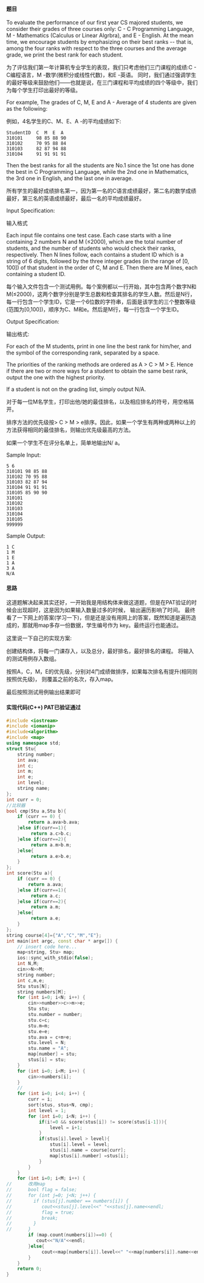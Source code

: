 #### 题目

To evaluate the performance of our first year CS majored students, we consider their grades of three courses only:
 C - C Programming Language, M - Mathematics (Calculus or Linear Algrbra), and E - English. At the mean time,
 we encourage students by emphasizing on their best ranks -- 
 that is, among the four ranks with respect to the three courses and the average grade, 
 we print the best rank for each student.

为了评估我们第一年计算机专业学生的表现，我们只考虑他们三门课程的成绩:C - C编程语言，M -数学(微积分或线性代数)，和E -英语。
同时，我们通过强调学生的最好等级来鼓励他们——也就是说，在三门课程和平均成绩的四个等级中，我们为每个学生打印出最好的等级。

For example, The grades of C, M, E and A - Average of 4 students are given as the following:

例如，4名学生的C、M、E、A -的平均成绩如下:

```text
StudentID  C  M  E  A
310101     98 85 88 90
310102     70 95 88 84
310103     82 87 94 88
310104     91 91 91 91
```
 
Then the best ranks for all the students are No.1 since the 1st one has done the best in C Programming Language, while the 2nd one in Mathematics, the 3rd one in English, and the last one in average.

所有学生的最好成绩排名第一，因为第一名的C语言成绩最好，第二名的数学成绩最好，第三名的英语成绩最好，最后一名的平均成绩最好。

Input Specification:

输入格式

Each input file contains one test case. Each case starts with a line containing 2 numbers N and M (≤2000), which are the total number of students, and the number of students who would check their ranks, respectively. Then N lines follow, each contains a student ID which is a string of 6 digits, followed by the three integer grades (in the range of [0, 100]) of that student in the order of C, M and E. Then there are M lines, each containing a student ID.

每个输入文件包含一个测试用例。每个案例都以一行开始，其中包含两个数字N和M(≤2000)，这两个数字分别是学生总数和检查其排名的学生人数。然后是N行，每一行包含一个学生ID，它是一个6位数的字符串，后面是该学生的三个整数等级(范围为[0,100])，顺序为C、M和e。然后是M行，每一行包含一个学生ID。

Output Specification:

输出格式:

For each of the M students, print in one line the best rank for him/her, and the symbol of the corresponding rank, separated by a space.

The priorities of the ranking methods are ordered as A > C > M > E. Hence if there are two or more ways for a student to obtain the same best rank, output the one with the highest priority.

If a student is not on the grading list, simply output N/A.

对于每一位M名学生，打印出他/她的最佳排名，以及相应排名的符号，用空格隔开。

排序方法的优先级按> C > M > e排序。因此，如果一个学生有两种或两种以上的方法获得相同的最佳排名，则输出优先级最高的方法。

如果一个学生不在评分名单上，简单地输出N/ a。

Sample Input:

```text
5 6
310101 98 85 88
310102 70 95 88
310103 82 87 94
310104 91 91 91
310105 85 90 90
310101
310102
310103
310104
310105
999999
```  
Sample Output:

```text
1 C
1 M
1 E
1 A
3 A
N/A
```

#### 思路

这道题解决起来其实还好，一开始我是用结构体来做这道题，但是在PAT验证的时候会出现超时，这是因为如果输入数量过多的时候，
输出遍历影响了时间。
最终看了一下网上的答案(学习一下)，但是还是没有用网上的答案，既然知道是遍历造成的，那就用map多存一份数据，学生编号作为
key。最终运行也能通过。

这里说一下自己的实现方案:

创建结构体，将每一门课存入，以及总分，最好排名，最好排名的课程。
将输入的测试用例存入数组。

按照A，C，M，E的优先级，分别对4门成绩做排序，如果每次排名有提升(相同则按照优先级)，
则覆盖之前的名次，存入map。

最后按照测试用例输出结果即可


####  实现代码(C++) PAT已验证通过

```c++
#include <iostream>
#include <iomanip>
#include<algorithm>
#include <map>
using namespace std;
struct Stu{
    string number;
    int ava;
    int c;
    int m;
    int e;
    int level;
    string name;
};
int curr = 0;
//比较器
bool cmp(Stu a,Stu b){
    if (curr == 0) {
        return a.ava>b.ava;
    }else if(curr==1){
         return a.c>b.c;
    }else if(curr==2){
         return a.m>b.m;
    }else{
         return a.e>b.e;
    }
};
int score(Stu a){
    if (curr == 0) {
        return a.ava;
    }else if(curr==1){
         return a.c;
    }else if(curr==2){
         return a.m;
    }else{
         return a.e;
    }
};
string course[4]={"A","C","M","E"};
int main(int argc, const char * argv[]) {
    // insert code here...
    map<string, Stu> map;
    ios::sync_with_stdio(false);
    int N,M;
    cin>>N>>M;
    string number;
    int c,m,e;
    Stu stus[N];
    string numbers[M];
    for (int i=0; i<N; i++) {
        cin>>number>>c>>m>>e;
        Stu stu;
        stu.number = number;
        stu.c=c;
        stu.m=m;
        stu.e=e;
        stu.ava = c+m+e;
        stu.level = N;
        stu.name = "A";
        map[number] = stu;
        stus[i] = stu;
    }
    for (int i=0; i<M; i++) {
        cin>>numbers[i];
    }
    //
    for (int i=0; i<4; i++) {
        curr = i;
        sort(stus, stus+N, cmp);
        int level = 1;
        for (int i=0; i<N; i++) {
            if(i!=0 && score(stus[i]) != score(stus[i-1])){
                level = i+1;
            }
            if(stus[i].level > level){
                stus[i].level = level;
                stus[i].name = course[curr];
                map[stus[i].number] =stus[i];
            }
        }
    }
    for (int i=0; i<M; i++) {
//      改用map
//      bool flag = false;
//      for (int j=0; j<N; j++) {
//        if (stus[j].number == numbers[i]) {
//           cout<<stus[j].level<<" "<<stus[j].name<<endl;
//           flag = true;
//           break;
//        }
//      }
        if (map.count(numbers[i])==0) {
           cout<<"N/A"<<endl;
        }else{
             cout<<map[numbers[i]].level<<" "<<map[numbers[i]].name<<endl;
        }
    }
    return 0;
}


```
